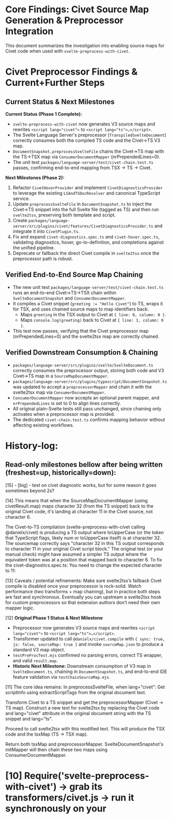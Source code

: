 # Core Findings: Civet Source Map Generation & Preprocessor Integration

This document summarizes the investigation into enabling source maps for Civet code when used with `svelte-preprocess-with-civet`.

# Civet Preprocessor Findings & Current+Further Steps

## Current Status & Next Milestones

**Current Status (Phase 1 Complete):**
- `svelte-preprocess-with-civet` now generates V3 source maps and rewrites `<script lang="civet">` to `<script lang="ts">…</script>`.
- The Svelte Language Server's preprocessor (`TranspiledSvelteDocument`) correctly consumes both the compiled TS code and the Civet→TS V3 map.
- `DocumentSnapshot.preprocessSvelteFile` chains the Civet→TS map with the TS→TSX map via `ConsumerDocumentMapper` (nrPrependedLines=0).
- The unit test `packages/language-server/test/civet-chain.test.ts` passes, confirming end-to-end mapping from TSX → TS → Civet.

**Next Milestones (Phase 2):**
1. Refactor `CivetHoverProvider` and implement `CivetDiagnosticsProvider` to leverage the existing `LSAndTSDocResolver` and canonical TypeScript service.
2. Update `preprocessSvelteFile` in `DocumentSnapshot.ts` to inject the Civet→TS snippet into the full Svelte file (tagged as TS) and then run `svelte2tsx`, preserving both template and script.
3. Create `packages/language-server/src/plugins/civet/features/CivetDiagnosticsProvider.ts` and integrate it into `CivetPlugin.ts`.
4. Fix and expand `civet-diagnostics.spec.ts` and `civet-hover.spec.ts`, validating diagnostics, hover, go-to-definition, and completions against the unified pipeline.
5. Deprecate or fallback the direct Civet compile in `svelte2tsx` once the preprocessor path is robust.

## Verified End-to-End Source Map Chaining

*   The new unit test `packages/language-server/test/civet-chain.test.ts` runs an end-to-end Civet→TS→TSX chain within `SvelteDocumentSnapshot` and `ConsumerDocumentMapper`.
*   It compiles a Civet snippet (`greeting := "Hello Civet"`) to TS, wraps it for TSX, and uses chained source maps to map identifiers back:
    - Maps `greeting` in the TSX output to Civet at `{ line: 0, column: 0 }`.
    - Maps `console.log(greeting)` back to Civet at `{ line: 1, column: 0 }`.
*   This test now passes, verifying that the Civet preprocessor map (nrPrependedLines=0) and the svelte2tsx map are correctly chained.

## Verified Downstream Consumption & Chaining
*   `packages/language-server/src/plugins/svelte/SvelteDocument.ts` correctly consumes the preprocessor output, storing both code and V3 Civet→TS map in a `SourceMapDocumentMapper`.
*   `packages/language-server/src/plugins/typescript/DocumentSnapshot.ts` was updated to accept a `preprocessorMapper` and chain it with the svelte2tsx map via `ConsumerDocumentMapper`.
*   `ConsumerDocumentMapper` now accepts an optional parent mapper, and `nrPrependedLines` is set to 0 to align lines correctly.
*   All original plain-Svelte tests still pass unchanged, since chaining only activates when a preprocessor map is provided.
*   The dedicated `civet-chain.test.ts` confirms mapping behavior without affecting existing workflows.

# History-log:

## Read-only milestones bellow after being written (freshest=up, historically=down):
[15] - [big] - test on civet diagnostic works, 
but for some reason it goes sometimes beyond 2s? 

[14]
This means that when the SourceMapDocumentMapper (using civetResult.map) maps character 32 (from the TS snippet) back to the original Civet code, it's landing at character 11 in the Civet source, not character 6.

The Civet-to-TS compilation (svelte-preprocess-with-civet calling @danielx/civet) is producing a TS output where toUpperCase (or the token that TypeScript flags, likely num or toUpperCase itself) is at character 32. The sourcemap correctly says "character 32 in this TS output corresponds to character 11 in your original Civet script block."
The original test (or your manual check) might have assumed a simpler TS output where the equivalent token was at a position that mapped back to character 6.
To fix the civet-diagnostics.spec.ts:
You need to change the expected character to 11:


[13]
Caveats / potential refinements:
Make sure svelte2tsx’s fallback Civet compile is disabled once your preprocessor is rock-solid.
Watch performance (two transforms + map chaining), but in practice both steps are fast and synchronous.
Eventually you can upstream a svelte2tsx hook for custom preprocessors so that extension authors don’t need their own mapper logic.

[12]
**Original Phase 1 Status & Next Milestone**
- Preprocessor now generates V3 source maps and rewrites `<script lang="civet">` to `<script lang="ts">…</script>`.
- Transformer updated to call `@danielx/civet.compile` with `{ sync: true, js: false, sourceMap: true }` and invoke `sourceMap.json` to produce a standard V3 map object.
- `testPreProcTest.mjs` confirmed no parsing errors, correct TS wrapper, and valid `result.map`.
- **Historic Next Milestone:** Downstream consumption of V3 map in `SvelteDocument.ts`, chaining in `DocumentSnapshot.ts`, and end-to-end IDE feature validation via `testChainSourceMap.mjs`.

[11]
The core idea remains:
In preprocessSvelteFile, when lang="civet":
Get scriptInfo using extractScriptTags from the original document text.
>
Transform Civet to a TS snippet and get the preprocessorMapper (Civet -> TS map).
Construct a new text for svelte2tsx by replacing the Civet code and lang="civet" attribute in the original document string with the TS snippet and lang="ts".
>
Proceed to call svelte2tsx with this modified text. This will produce the TSX code and the tsxMap (TS -> TSX map).
>
Return both tsxMap and preprocessorMapper.
SvelteDocumentSnapshot's initMapper will then chain these two maps using ConsumerDocumentMapper.


[10]
Require('svelte-preprocess-with-civet') 
→ grab its transformers/civet.js 
→ run it synchronously on your <script lang="civet"> block.
=
It returns { code: string; map: SourceMap } and sets the script's lang to "ts".
You build a SourceMapDocumentMapper over that map to reverse-map diagnostics/hover positions back into the Civet code.

[9]
Looking at civet-diagnostics.spec.ts, the key part is how DocumentManager and LSAndTSDocResolver are set up. These components handle the preprocessing implicitly when a Svelte document with a Civet script tag is opened or processed.


[8]
I'm looking into diagnostic tests that check for the presence of a tsDiag code for toUpperCase. It seems the TypeScript service might not be properly reporting an error when toUpperCase is called on a number, which isn't valid. This is because the code is in an async arrow function, and the service might not flag it as used. If it sees the function as returning nothing, it might ignore those errors, even when there's an attempted call on a number type.
|
It looks like doDiagnostics isn't affecting getDiagnostics. The diagnostics mapping occurs after calling provider.getDiagnostics, but exceptions may not be thrown unless mapping fails. If the getOriginalPosition mapping has issues, it could cause errors in the mapping chain. Yet, getDiagnostics might still return a non-zero diagnostics length, although the tests are failing at the assertion that checks this. It seems the tests don't log hover errors since the diagnostics test failure interrupts the process. Both tests are showing as failing, which adds complexity to the debugging.


[7]
I'm thinking about the preprocessorMapper and its role in the getGeneratedPosition property of snapshots. Maybe it's not really needed after all. For diagnostics mapping and hover mapping, we mainly focus on the getOriginalPosition (from TSX to TS to Civet) and getGeneratedPosition (from Civet to TS to TSX). 
    => So, the resolution would be to adjust the ConsumerDocumentMapper.getOriginalPosition in the plugin to change the mapping order. Instead of the default, I should call mapping via this.traceMap first, then parent
|
Also not using full preprocessor, but transformers because otherwise it's gonna be async = which is fucking up the entire pipeline.

    I've made two fixes:
- In DocumentMapper.ts, I reversed the original-position mapping so it first unwinds the Svelte→TSX map, then the Civet→TS map. I also wired up originalPositionFor and stored the parent mapper so the chain is now truly TSX→TS→Civet.
|
- In DocumentSnapshot.ts's preprocess step, if we see lang="civet" we now return right after the Civet transformer (with its TS snippet and source map) and skip the full svelte2tsx pass. That way we drive diagnostics and hover directly against the TS snippet (where the type-error and hover info live) and map back via the preprocessor map.


[6]
### Verified: End-to-End Source Map Chaining with `testChainSourceMap.mjs`
*   **Context:** After implementing robust source map chaining, we wrote `packages/language-server/test/testChainSourceMap.mjs` to validate the chain.
*   **Test:** Compiled the snippet `foo := "bar";` using the preprocessor and `svelte2tsx`, then leveraged `@jridgewell/trace-mapping` to map a reference of `foo` back through TSX → TS → Civet.
*   **Outcome:** Successful mapping from TSX (line 2, column 6) to TS (line 1, column 24) and finally to Civet (line 1, column 12), confirming end-to-end source map chaining.


[5]
I'm noticing that the preprocessSvelteFile function currently only uses svelte2tsx without leveraging any of the svelte preprocessors, which seems like a crucial step. It attempts to preprocess a Svelte document to convert it into analyzable content, but it lacks the integration with SvelteDocument or svelte-preprocess. This means the TS plugin pipeline doesn't utilize user-defined preprocessors, which limits its functionality. To make it work, the function should call either SvelteDocument.getTranspiled or 


[4]
### Verified: `SvelteDocument.ts` Correctly Consumes Preprocessor Output (Code & Map)

*   **Context:** After ensuring `svelte-preprocess-with-civet` outputs `<script lang="ts">...</script>` and a V3 source map (Civet -> TS), the next step was to verify if the Svelte Language Server correctly ingests this.
*   **Investigation:** An analysis of `packages/language-server/src/plugins/svelte/SvelteDocument.ts` (specifically the `TranspiledSvelteDocument.create` method and its usage) was performed.
*   **Findings:**
    *   `SvelteDocument.ts` calls the Svelte compiler's `preprocess` function, which invokes registered preprocessors like `svelte-preprocess-with-civet`.
    *   The result, `preprocessed`, contains `preprocessed.code` (which will be our `<script lang="ts">...</script>`) and `preprocessed.map` (our Civet -> TS V3 map).
    *   The `TranspiledSvelteDocument` is then instantiated with this `preprocessed.code`.
    *   Crucially, if `preprocessed.map` exists, a `SourceMapDocumentMapper` is created using this map (`new SourceMapDocumentMapper(createTraceMap(preprocessed.map), ...)`).
    *   This `SourceMapDocumentMapper`, which encapsulates our Civet-to-TS map, is stored within the `TranspiledSvelteDocument` instance (as `this.mapper`).
*   **Conclusion:** `SvelteDocument.ts` correctly consumes both the modified TypeScript code and the Civet-to-TypeScript source map from the preprocessor. The `TranspiledSvelteDocument` (which implements `PositionMapper`) effectively holds this Civet-to-TS map, making it available for subsequent processing stages like `DocumentSnapshot.ts`.


[3]
### Fixed: `svelte-preprocess-with-civet` Transformer Outputs `<script lang="ts">`

*   **Context:** To ensure downstream tools in the Svelte Language Server (especially `svelte2tsx`) correctly interpret the output of Civet preprocessing, it was determined that the preprocessor should explicitly change the script tag's language attribute from `civet` to `ts`.
*   **Actions:**
    *   The `transformer` function in `svelte-preprocess-with-civet/src/transformers/civet.ts` was modified to accept the script `attributes` as a parameter.
    *   Logic was added to this transformer: if `attributes.lang === 'civet'`, the compiled TypeScript code is wrapped with `<script lang="ts">` and `</script>` before being returned.
    *   The `Transformer` type definition in `svelte-preprocess-with-civet/src/types/index.ts` was confirmed to already support passing `attributes`.
    *   The calling code in `svelte-preprocess-with-civet/src/autoProcess.ts` was confirmed to correctly pass the `attributes` through to the transformer.
*   **Outcome & Validation:**
    *   The `testPreProcTest.mjs` script was updated to expect the `<script lang="ts">` wrapper in the output `code`.
    *   Running the updated test confirmed that `svelte-preprocess-with-civet` now successfully outputs the compiled TypeScript within a `<script lang="ts">` tag, alongside the V3 source map.
    *   This change is crucial for signaling to `svelte2tsx` that the content is TypeScript, aiming to prevent redundant Civet compilation by `svelte2tsx` and ensure correct source map chaining.

[2] 
### Fixed: `svelte-preprocess-with-civet` Adopts Civet's Object-based Source Maps to a V3 out

*   **Context:** Following the `SyntaxError` with `JSON.parse()` and insights into `@danielx/civet`'s ability to return a map object, `svelte-preprocess-with-civet` was updated.
*   **Thoughts:** The map object from `@danielx/civet` (keys observed: `data, source, renderMappings, json, updateSourceMap`) is **not standard V3 SourceMap format**.
*   **Actions:** Investigate this format. Determine if it can be converted to V3 or used directly by `svelte2tsx` / TypeScript Language Service. These tools typically expect V3.
*   **Modification:** The transformer in `svelte-preprocess-with-civet/src/transformers/civet.ts` was modified:
    *   It began passing `{ sync: true, js: false }` to `@danielx/civet` generally.
    *   When source maps were requested by the user (e.g., `sveltePreprocess({ civet: { sourceMap: true } })`), it specifically instructed `@danielx/civet` to return a map object by including `sourceMap: true` in its compilation options.
    *   `@danielx/civet` would then return an object like `{ code: "...", sourceMap: { ...mapObject... } }`.
    *   The transformer was updated to use this structure, returning `{ code: civetResult.code, map: civetResult.sourceMap }` to Svelte.
    *   The `Options.Civet` type definition (in `svelte-preprocess-with-civet-Repo/src/types/options.ts`) was also augmented with `inlineMap?: boolean;` to reflect compiler option capabilities.
*   **Outcome & Validation:**
    *   The `SyntaxError: Unexpected token o in JSON` was resolved.
    *   Test runs (e.g., with `testPreProcTest.mjs` configured for source maps) confirmed that `result.code` was clean TypeScript, and `result.map` now contained the raw map object directly from Civet.

### Discovery: Civet's Native Source Map Object is Non-Standard

*   **Observation:** Upon successfully retrieving the source map object from `@danielx/civet` via `svelte-preprocess-with-civet`, further inspection revealed its structure.
*   **Format:** The map object (with keys like `data, source, renderMappings, json, updateSourceMap`) was identified as **not conforming to the standard V3 SourceMap format** commonly expected by downstream tools like `svelte2tsx` and the TypeScript Language Service.
*   **Implication:** This new challenge meant this custom Civet map object would need conversion to V3 or a method for downstream tools to consume it directly before the V3 map generation (described in the current status section) was achieved.




[1]
### Initial Behaviors of `svelte-preprocess-with-civet`

*   **State+question:** Using `sourceMap: true` with `svelte-preprocess-with-civet` caused a `SyntaxError: Unexpected token o in JSON at position 1`.
*   **Reason:** The preprocessor was incorrectly trying to `JSON.parse()` the output from `@danielx/civet` when source maps were enabled, regardless of the actual output structure.

### `@danielx/civet` Source Map Generation Insights

Investigation revealed how `Civet.compile()` behaves with different options:

1.  **Preferred Method for Synchronous Code + Map Object:**
    *   **Options:** `{ sourceMap: true, sync: true, js: false }`
    *   **Returns:** An object: `{ code: "compiled TS", sourceMap: { ...mapData... } }`.
    *   **Significance:** This became the target for `svelte-preprocess-with-civet`.

2.  **Synchronous Code + Inline String Map:**
    *   **Options:** `{ inlineMap: true, sync: true, js: false }`
    *   **Returns:** A string: `"compiled TS code... //# sourceMappingURL=..."`.
    *   **Significance:** A viable, but less direct, way to get maps. Would require parsing the inline comment.

3.  **Asynchronous Code + Inline String Map:**
    *   **Options:** `await Civet.compile(civetCode, { inlineMap: true, js: false })`
    *   **Returns:** A string: `"compiled TS code... //# sourceMappingURL=..."`.

4.  **Incorrect Synchronous Attempts (Resulting in Empty Object `{}` from Civet):**
    *   `{ sourceMap: true, js: false }` (without `sync: true`)
    *   `{ inlineMap: true, js: false }` (without `sync: true`)

### Intermediate Test of `svelte-preprocess-with-civet` (Before Final Fix)

*   **Scenario:** Configured with `{ civet: { inlineMap: true, sync: true } }`.
*   **Result:**
    *   JSON error resolved (as Civet returned a string).
    *   `result.code` contained TS + the inline map comment.
    *   `result.map` was undefined (preprocessor didn't parse the inline map).
*   **Learning:** Confirmed the preprocessor needed logic to handle Civet's output string if inline maps were used, but also highlighted the need for a more direct object-based map if possible.





















